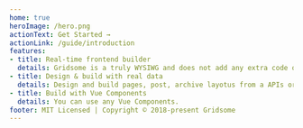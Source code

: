 ```yaml
---
home: true
heroImage: /hero.png
actionText: Get Started →
actionLink: /guide/introduction
features:
- title: Real-time frontend builder
  details: Gridsome is a truly WYSIWG and does not add any extra code or fuzz. What you see is what you really get.
- title: Design & build with real data
  details: Design and build pages, post, archive layotus from a APIs or Headless CMS. Just connect a source and start designing.
- title: Build with Vue Components
  details: You can use any Vue Components.
footer: MIT Licensed | Copyright © 2018-present Gridsome
---
```

